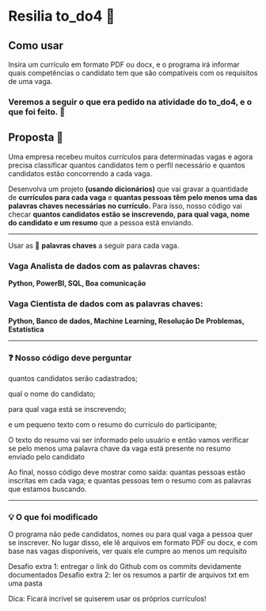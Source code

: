 <h1>Resilia to_do4 📒</h1>


<h2>Como usar</h2>
Insira um currículo em formato PDF ou docx, e o programa irá informar quais competências o candidato tem que são compatíveis com os requisitos de uma vaga.



<h3> Veremos a seguir o que era pedido na atividade do to_do4, e o que foi feito. 🚦</h3>

<h2>Proposta 📑</h2>
Uma empresa recebeu muitos currículos para determinadas vagas e agora precisa classificar quantos candidatos tem o perfil necessário e quantos candidatos estão concorrendo a cada vaga. 

Desenvolva um projeto **(usando dicionários)** que vai gravar a quantidade de **currículos para cada vaga** e **quantas pessoas têm pelo menos uma das palavras chaves necessárias no currículo.** Para isso, nosso código vai checar **quantos candidatos estão se inscrevendo, para qual vaga, nome do candidato e um resumo** que a pessoa está enviando.

___
Usar as 🔑 **palavras chaves** a seguir para cada vaga. 
<h3> Vaga Analista de dados com as palavras chaves: </h3>


  **Python, PowerBI, SQL, Boa comunicação**

<h3> Vaga Cientista de dados com as palavras chaves: </h3>

  **Python, Banco de dados, Machine Learning, Resolução De Problemas, Estatística**

___

<h3>❓ Nosso código deve perguntar</h2>
quantos candidatos serão cadastrados;

qual o nome do candidato;

para qual vaga está se inscrevendo;

e um pequeno texto com o resumo do currículo do participante;

O texto do resumo vai ser informado pelo usuário e então vamos verificar se pelo menos uma palavra chave da vaga está presente no resumo enviado pelo candidato

Ao final, nosso código deve mostrar como saída: quantas pessoas estão inscritas em cada vaga; e quantas pessoas tem o resumo com as palavras que estamos buscando.

___

<h3>💡 O que foi modificado</h3>
O programa não pede candidatos, nomes ou para qual vaga a pessoa quer se inscrever. No lugar disso, ele lê arquivos em formato PDF ou docx, e com base nas vagas disponíveis, ver quais ele cumpre ao menos um requisito





Desafio extra 1: entregar o link do Github com os commits devidamente documentados
Desafio extra 2: ler os resumos a partir de arquivos txt em uma pasta 

Dica: Ficará incrível se quiserem usar os próprios currículos! 